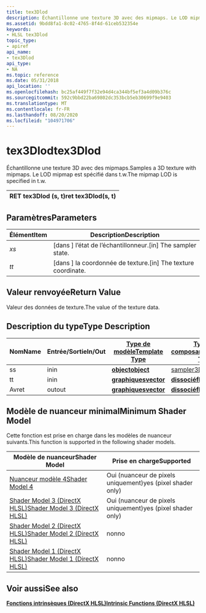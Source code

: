 ```yaml
---
title: tex3Dlod
description: Échantillonne une texture 3D avec des mipmaps. Le LOD mipmap est spécifié dans t.w.
ms.assetid: 9bdd8fa1-8c02-4765-8f4d-61ceb532354e
keywords:
- HLSL tex3Dlod
topic_type:
- apiref
api_name:
- tex3Dlod
api_type:
- NA
ms.topic: reference
ms.date: 05/31/2018
api_location: ''
ms.openlocfilehash: bc25af449f7f32e94d4ca344bf5ef3a4d09b376c
ms.sourcegitcommit: 592c9bbd22ba69802dc353bcb5eb30699f9e9403
ms.translationtype: MT
ms.contentlocale: fr-FR
ms.lasthandoff: 08/20/2020
ms.locfileid: "104971706"
---
```

# <a name="tex3dlod"></a><span data-ttu-id="92177-105">tex3Dlod</span><span class="sxs-lookup"><span data-stu-id="92177-105">tex3Dlod</span></span>

<span data-ttu-id="92177-106">Échantillonne une texture 3D avec des mipmaps.</span><span class="sxs-lookup"><span data-stu-id="92177-106">Samples a 3D texture with mipmaps.</span></span> <span data-ttu-id="92177-107">Le LOD mipmap est spécifié dans t.w.</span><span class="sxs-lookup"><span data-stu-id="92177-107">The mipmap LOD is specified in t.w.</span></span>



| <span data-ttu-id="92177-108">RET tex3Dlod (s, t)</span><span class="sxs-lookup"><span data-stu-id="92177-108">ret tex3Dlod(s, t)</span></span> |
|--------------------|



 

## <a name="parameters"></a><span data-ttu-id="92177-109">Paramètres</span><span class="sxs-lookup"><span data-stu-id="92177-109">Parameters</span></span>



| <span data-ttu-id="92177-110">Élément</span><span class="sxs-lookup"><span data-stu-id="92177-110">Item</span></span>                                                   | <span data-ttu-id="92177-111">Description</span><span class="sxs-lookup"><span data-stu-id="92177-111">Description</span></span>                               |
|--------------------------------------------------------|-------------------------------------------|
| <span data-ttu-id="92177-112"><span id="s"></span><span id="S"></span>*x*</span><span class="sxs-lookup"><span data-stu-id="92177-112"><span id="s"></span><span id="S"></span>*s*</span></span><br/> | <span data-ttu-id="92177-113">\[dans \] l’état de l’échantillonneur.</span><span class="sxs-lookup"><span data-stu-id="92177-113">\[in\] The sampler state.</span></span><br/>      |
| <span data-ttu-id="92177-114"><span id="t"></span><span id="T"></span>*t*</span><span class="sxs-lookup"><span data-stu-id="92177-114"><span id="t"></span><span id="T"></span>*t*</span></span><br/> | <span data-ttu-id="92177-115">\[dans \] la coordonnée de texture.</span><span class="sxs-lookup"><span data-stu-id="92177-115">\[in\] The texture coordinate.</span></span><br/> |



 

## <a name="return-value"></a><span data-ttu-id="92177-116">Valeur renvoyée</span><span class="sxs-lookup"><span data-stu-id="92177-116">Return Value</span></span>

<span data-ttu-id="92177-117">Valeur des données de texture.</span><span class="sxs-lookup"><span data-stu-id="92177-117">The value of the texture data.</span></span>

## <a name="type-description"></a><span data-ttu-id="92177-118">Description du type</span><span class="sxs-lookup"><span data-stu-id="92177-118">Type Description</span></span>



| <span data-ttu-id="92177-119">Nom</span><span class="sxs-lookup"><span data-stu-id="92177-119">Name</span></span> | <span data-ttu-id="92177-120">Entrée/Sortie</span><span class="sxs-lookup"><span data-stu-id="92177-120">In/Out</span></span> | [<span data-ttu-id="92177-121">**Type de modèle**</span><span class="sxs-lookup"><span data-stu-id="92177-121">**Template Type**</span></span>](dx-graphics-hlsl-intrinsic-functions.md)                       | [<span data-ttu-id="92177-122">**Type de composant**</span><span class="sxs-lookup"><span data-stu-id="92177-122">**Component Type**</span></span>](dx-graphics-hlsl-intrinsic-functions.md) | <span data-ttu-id="92177-123">Taille</span><span class="sxs-lookup"><span data-stu-id="92177-123">Size</span></span> |
|------|--------|-------------------------------------------------------------------------------------|----------------------------------------------------------------|------|
| <span data-ttu-id="92177-124">s</span><span class="sxs-lookup"><span data-stu-id="92177-124">s</span></span>    | <span data-ttu-id="92177-125">in</span><span class="sxs-lookup"><span data-stu-id="92177-125">in</span></span>     | [<span data-ttu-id="92177-126">**object**</span><span class="sxs-lookup"><span data-stu-id="92177-126">**object**</span></span>](dx-graphics-hlsl-intrinsic-functions.md) | [<span data-ttu-id="92177-127">sampler3D</span><span class="sxs-lookup"><span data-stu-id="92177-127">sampler3D</span></span>](dx-graphics-hlsl-sampler.md)                      | <span data-ttu-id="92177-128">1</span><span class="sxs-lookup"><span data-stu-id="92177-128">1</span></span>    |
| <span data-ttu-id="92177-129">t</span><span class="sxs-lookup"><span data-stu-id="92177-129">t</span></span>    | <span data-ttu-id="92177-130">in</span><span class="sxs-lookup"><span data-stu-id="92177-130">in</span></span>     | [<span data-ttu-id="92177-131">**graphiques**</span><span class="sxs-lookup"><span data-stu-id="92177-131">**vector**</span></span>](dx-graphics-hlsl-intrinsic-functions.md) | [<span data-ttu-id="92177-132">**dissocié**</span><span class="sxs-lookup"><span data-stu-id="92177-132">**float**</span></span>](/windows/desktop/WinProg/windows-data-types)                        | <span data-ttu-id="92177-133">4</span><span class="sxs-lookup"><span data-stu-id="92177-133">4</span></span>    |
| <span data-ttu-id="92177-134">Av</span><span class="sxs-lookup"><span data-stu-id="92177-134">ret</span></span>  | <span data-ttu-id="92177-135">out</span><span class="sxs-lookup"><span data-stu-id="92177-135">out</span></span>    | [<span data-ttu-id="92177-136">**graphiques**</span><span class="sxs-lookup"><span data-stu-id="92177-136">**vector**</span></span>](dx-graphics-hlsl-intrinsic-functions.md) | [<span data-ttu-id="92177-137">**dissocié**</span><span class="sxs-lookup"><span data-stu-id="92177-137">**float**</span></span>](/windows/desktop/WinProg/windows-data-types)                        | <span data-ttu-id="92177-138">4</span><span class="sxs-lookup"><span data-stu-id="92177-138">4</span></span>    |



 

## <a name="minimum-shader-model"></a><span data-ttu-id="92177-139">Modèle de nuanceur minimal</span><span class="sxs-lookup"><span data-stu-id="92177-139">Minimum Shader Model</span></span>

<span data-ttu-id="92177-140">Cette fonction est prise en charge dans les modèles de nuanceur suivants.</span><span class="sxs-lookup"><span data-stu-id="92177-140">This function is supported in the following shader models.</span></span>



| <span data-ttu-id="92177-141">Modèle de nuanceur</span><span class="sxs-lookup"><span data-stu-id="92177-141">Shader Model</span></span>                                              | <span data-ttu-id="92177-142">Prise en charge</span><span class="sxs-lookup"><span data-stu-id="92177-142">Supported</span></span>               |
|-----------------------------------------------------------|-------------------------|
| [<span data-ttu-id="92177-143">Nuanceur modèle 4</span><span class="sxs-lookup"><span data-stu-id="92177-143">Shader Model 4</span></span>](dx-graphics-hlsl-sm4.md)                | <span data-ttu-id="92177-144">Oui (nuanceur de pixels uniquement)</span><span class="sxs-lookup"><span data-stu-id="92177-144">yes (pixel shader only)</span></span> |
| [<span data-ttu-id="92177-145">Shader Model 3 (DirectX HLSL)</span><span class="sxs-lookup"><span data-stu-id="92177-145">Shader Model 3 (DirectX HLSL)</span></span>](dx-graphics-hlsl-sm3.md) | <span data-ttu-id="92177-146">Oui (nuanceur de pixels uniquement)</span><span class="sxs-lookup"><span data-stu-id="92177-146">yes (pixel shader only)</span></span> |
| [<span data-ttu-id="92177-147">Shader Model 2 (DirectX HLSL)</span><span class="sxs-lookup"><span data-stu-id="92177-147">Shader Model 2 (DirectX HLSL)</span></span>](dx-graphics-hlsl-sm2.md) | <span data-ttu-id="92177-148">non</span><span class="sxs-lookup"><span data-stu-id="92177-148">no</span></span>                      |
| [<span data-ttu-id="92177-149">Shader Model 1 (DirectX HLSL)</span><span class="sxs-lookup"><span data-stu-id="92177-149">Shader Model 1 (DirectX HLSL)</span></span>](dx-graphics-hlsl-sm1.md) | <span data-ttu-id="92177-150">non</span><span class="sxs-lookup"><span data-stu-id="92177-150">no</span></span>                      |



 

## <a name="see-also"></a><span data-ttu-id="92177-151">Voir aussi</span><span class="sxs-lookup"><span data-stu-id="92177-151">See also</span></span>

<dl> <dt>

[<span data-ttu-id="92177-152">**Fonctions intrinsèques (DirectX HLSL)**</span><span class="sxs-lookup"><span data-stu-id="92177-152">**Intrinsic Functions (DirectX HLSL)**</span></span>](dx-graphics-hlsl-intrinsic-functions.md)
</dt> </dl>

 

